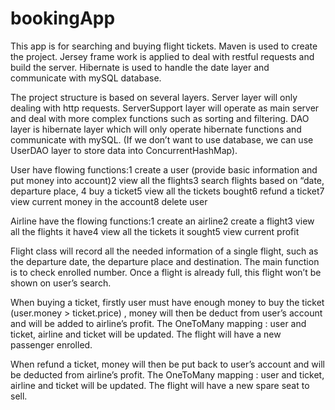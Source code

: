 # bookingApp
This app is for searching and buying flight tickets. Maven is used to create the project. Jersey frame work is applied to deal with restful requests and build the server.  Hibernate is used to handle the date layer and communicate with mySQL database.

The project structure is based on several layers. Server layer will only dealing with http requests. ServerSupport layer will operate as main server and deal with more complex functions such as sorting and filtering. DAO layer is hibernate layer which will only operate hibernate functions and communicate with mySQL. (If we don’t want to use database, we can use UserDAO layer to store data into ConcurrentHashMap).

User have flowing functions:1 create a user (provide basic information and put money into account)2 view all the flights3 search flights based on “date, departure place, 4 buy a ticket5 view all the tickets bought6 refund a ticket7 view current money in the account8 delete user

Airline have the flowing functions:1 create an airline2 create a flight3 view all the flights it have4 view all the tickets it sought5 view current profit

Flight class will record all the needed information of a single flight, such as the departure date, the departure place and destination. The main function is to check enrolled number. Once a flight is already full, this flight won’t be shown on user’s search.

When buying a ticket, firstly user must have enough money to buy the ticket (user.money > ticket.price) , money will then be deduct from user’s account and will be added to airline’s 
profit. The OneToMany mapping : user and ticket, airline and ticket will be updated. The flight will have a new passenger enrolled.

When refund a ticket, money will then be put back to user’s account and will be deducted from  airline’s profit. The OneToMany mapping : user and ticket, airline and ticket will be updated. The flight will have a new spare seat to sell. 
